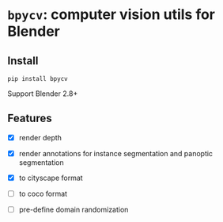 # `bpycv`: computer vision utils for Blender

## Install
`pip install bpycv`

Support Blender 2.8+

## Features

 - [x] render depth
 - [x] render annotations for instance segmentation and panoptic segmentation 
 - [x] to cityscape format
 - [ ] to coco format
 - [ ] pre-define domain randomization

